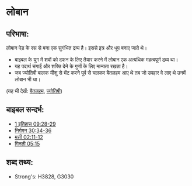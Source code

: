 # लोबान #

## परिभाषा: ##

लोबान पेड़ के रस से बना एक सुगंधित द्रव्य है। इससे इत्र और धूप बनाए जाते थे।

* बाइबल के युग में शवों को दफन के लिए तैयार करने में लोबान एक अत्यधिक महत्वपूर्ण द्रव्य था।
* यह पदार्थ चंगाई और शक्ति देने के गुणों के लिए मान्यता रखता है।
* जब ज्योतिषी बालक यीशु से भेंट करने पूर्व से चलकर बैतलहम आए थे तब जो उपहार वे लाए थे उनमें लोबान भी था।

(यह भी देखें: [बैतलहम](../names/bethlehem.md), [ज्योतिषी](../other/learnedmen.md))

## बाइबल सन्दर्भ: ##

* [1 इतिहास 09:28-29](rc://en/tn/help/1ch/09/28)
* [निर्गमन 30:34-36](rc://en/tn/help/exo/30/34)
* [मत्ती 02:11-12](rc://en/tn/help/mat/02/11)
* [गिनती 05:15](rc://en/tn/help/num/05/15)

## शब्द तथ्य: ##

* Strong's: H3828, G3030
